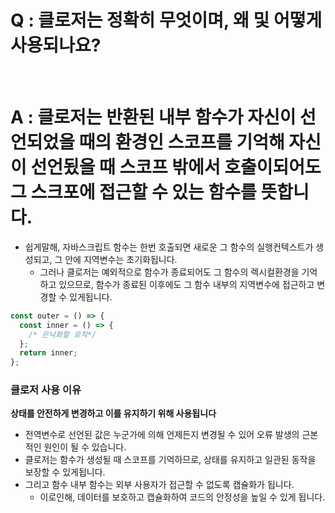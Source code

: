 # Q : 클로저는 정확히 무엇이며, 왜 및 어떻게 사용되나요?

<br />

# A : 클로저는 반환된 내부 함수가 자신이 선언되었을 때의 환경인 스코프를 기억해 자신이 선언됬을 때 스코프 밖에서 호출이되어도 그 스크포에 접근할 수 있는 함수를 뜻합니다.

- 쉽게말해, 자바스크립트 함수는 한번 호출되면 새로운 그 함수의 실행컨텍스트가 생성되고, 그 안에 지역변수는 초기화됩니다.
  - 그러나 클로저는 예외적으로 함수가 종료되어도 그 함수의 렉시컬환경을 기억하고 있으므로, 함수가 종료된 이후에도 그 함수 내부의 지역변수에 접근하고 변경할 수 있게됩니다.

```js
const outer = () => {
  const inner = () => {
    /* 은닉화할 로직*/
  };
  return inner;
};
```

### 클로저 사용 이유

**상태를 안전하게 변경하고 이를 유지하기 위해 사용됩니다**

- 전역변수로 선언된 값은 누군가에 의해 언제든지 변경될 수 있어 오류 발생의 근본적인 원인이 될 수 있습니다.
- 클로저는 함수가 생성될 때 스코프를 기억하므로, 상태를 유지하고 일관된 동작을 보장할 수 있게됩니다.
- 그리고 함수 내부 함수는 외부 사용자가 접근할 수 없도록 캡슐화가 됩니다.
  - 이로인해, 데이터를 보호하고 캡슐화하여 코드의 안정성을 높일 수 있게 됩니다.
